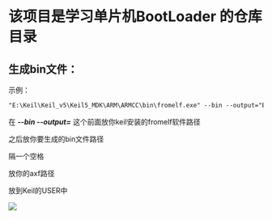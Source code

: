 # 该项目是学习单片机BootLoader 的仓库目录



## 生成bin文件：

示例：

```markdown
"E:\Keil\Keil_v5\Keil5_MDK\ARM\ARMCC\bin\fromelf.exe" --bin --output="E:\Github_warehouse\Boot_Loader\3-5 Xmdoem 协议 2\Objects\Project.bin" "E:\Github_warehouse\Boot_Loader\3-5 Xmdoem 协议 2\Objects\Project.axf"
```



在 ***--bin --output=*** 这个前面放你keil安装的fromelf软件路径

之后放你要生成的bin文件路径

隔一个空格

放你的axf路径

放到Keil的USER中

![](E:\Github_warehouse\Boot_Loader\Bin文件放置位置.png)

